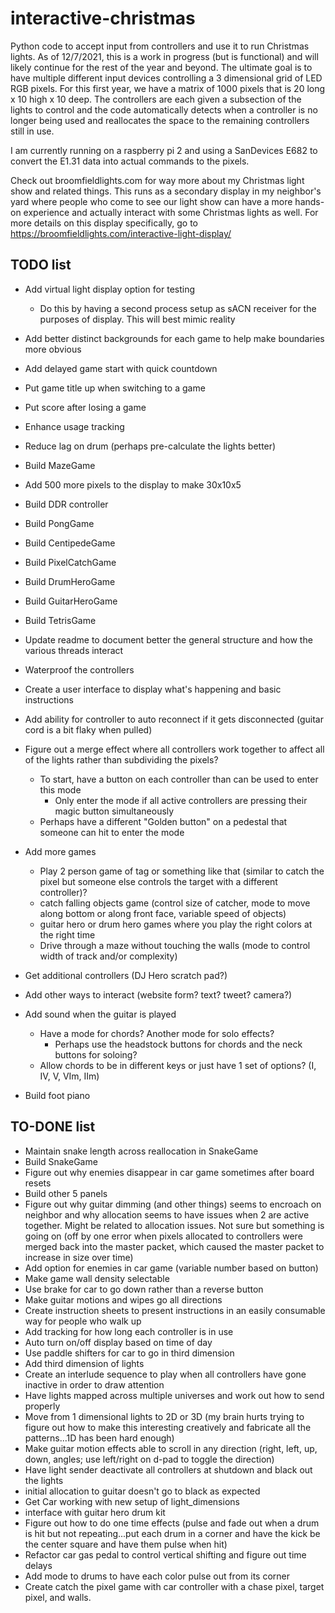 # interactive-christmas
Python code to accept input from controllers and use it to run Christmas lights. As of 12/7/2021, this is a work in progress (but is functional) and will likely continue for the rest of the year and beyond. The ultimate goal is to have multiple different input devices controlling a 3 dimensional grid of LED RGB pixels. For this first year, we have a matrix of 1000 pixels that is 20 long x 10 high x 10 deep. The controllers are each given a subsection of the lights to control and the code automatically detects when a controller is no longer being used and reallocates the space to the remaining controllers still in use.

I am currently running on a raspberry pi 2 and using a SanDevices E682 to convert the E1.31 data into actual commands to the pixels.

Check out broomfieldlights.com for way more about my Christmas light show and related things. This runs as a secondary display in my neighbor's yard where people who come to see our light show can have a more hands-on experience and actually interact with some Christmas lights as well. For more details on this display specifically, go to https://broomfieldlights.com/interactive-light-display/



## TODO list
- Add virtual light display option for testing
	- Do this by having a second process setup as sACN receiver for the purposes of display. This will best mimic reality
- Add better distinct backgrounds for each game to help make boundaries more obvious
- Add delayed game start with quick countdown
- Put game title up when switching to a game
- Put score after losing a game
- Enhance usage tracking
- Reduce lag on drum (perhaps pre-calculate the lights better)

- Build MazeGame
- Add 500 more pixels to the display to make 30x10x5
- Build DDR controller
- Build PongGame
- Build CentipedeGame
- Build PixelCatchGame
- Build DrumHeroGame
- Build GuitarHeroGame
- Build TetrisGame
- Update readme to document better the general structure and how the various threads interact
- Waterproof the controllers
- Create a user interface to display what's happening and basic instructions
- Add ability for controller to auto reconnect if it gets disconnected (guitar cord is a bit flaky when pulled)
- Figure out a merge effect where all controllers work together to affect all of the lights rather than subdividing the pixels?
	- To start, have a button on each controller than can be used to enter this mode
		- Only enter the mode if all active controllers are pressing their magic button simultaneously
	- Perhaps have a different "Golden button" on a pedestal that someone can hit to enter the mode
- Add more games
	- Play 2 person game of tag or something like that (similar to catch the pixel but someone else controls the target with a different controller)?
	- catch falling objects game (control size of catcher, mode to move along bottom or along front face, variable speed of objects)
	- guitar hero or drum hero games where you play the right colors at the right time 
	- Drive through a maze without touching the walls (mode to control width of track and/or complexity)
- Get additional controllers (DJ Hero scratch pad?)
- Add other ways to interact (website form? text? tweet? camera?)
- Add sound when the guitar is played
	- Have a mode for chords? Another mode for solo effects?
		- Perhaps use the headstock buttons for chords and the neck buttons for soloing?
	- Allow chords to be in different keys or just have 1 set of options? (I, IV, V, VIm, IIm)
- Build foot piano
 
## TO-DONE list
- Maintain snake length across reallocation in SnakeGame
- Build SnakeGame
- Figure out why enemies disappear in car game sometimes after board resets
- Build other 5 panels
- Figure out why guitar dimming (and other things) seems to encroach on neighbor and why allocation seems to have issues when 2 are active together. Might be related to allocation issues. Not sure but something is going on (off by one error when pixels allocated to controllers were merged back into the master packet, which caused the master packet to increase in size over time)
- Add option for enemies in car game (variable number based on button)
- Make game wall density selectable
- Use brake for car to go down rather than a reverse button
- Make guitar motions and wipes go all directions
- Create instruction sheets to present instructions in an easily consumable way for people who walk up
- Add tracking for how long each controller is in use
- Auto turn on/off display based on time of day
- Use paddle shifters for car to go in third dimension
- Add third dimension of lights
- Create an interlude sequence to play when all controllers have gone inactive in order to draw attention
- Have lights mapped across multiple universes and work out how to send properly
- Move from 1 dimensional lights to 2D or 3D (my brain hurts trying to figure out how to make this interesting creatively and fabricate all the patterns...1D has been hard enough)
- Make guitar motion effects able to scroll in any direction (right, left, up, down, angles; use left/right on d-pad to toggle the direction)
- Have light sender deactivate all controllers at shutdown and black out the lights
- initial allocation to guitar doesn't go to black as expected
- Get Car working with new setup of light_dimensions
- interface with guitar hero drum kit
- Figure out how to do one time effects (pulse and fade out when a drum is hit but not repeating...put each drum in a corner and have the kick be the center square and have them pulse when hit)
- Refactor car gas pedal to control vertical shifting and figure out time delays
- Add mode to drums to have each color pulse out from its corner
- Create catch the pixel game with car controller with a chase pixel, target pixel, and walls.
